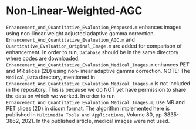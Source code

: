 # Non-Linear-Weighted-AGC
`Enhancement_And_Quantitative_Evaluation_Proposed.m` enhances images using non-linear weight adjusted adaptive gamma correction.
`Enhancement_And_Quantitative_Evaluation_AGC.m` and `Quantitative_Evaluation_Original_Image.m` are added for comparison of enhancement.
In order to run, `Database` should be in the same directory where codes are downloaded.
`Enhancement_And_Quantitative_Evaluation_Medical_Images.m` enhances PET and MR slices (2D) using non-linear adaptive gamma correction.
NOTE: The `Medical_Data` directory, mentioned in `Enhancement_And_Quantitative_Evaluation_Medical_Images.m` is not included in the repository. This is because we do NOT yet have permission to share the data on which we worked.
In order to run `Enhancement_And_Quantitative_Evaluation_Medical_Images.m`, use MR and PET slices (2D) in dicom format.
The algorithm implemented here is published in `Multimedia Tools and Applications`, Volume 80, pp-3835-3862, 2021. In the published article, medical images
were not used.
